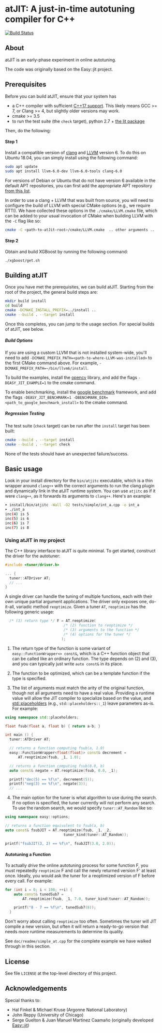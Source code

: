 atJIT: A just-in-time autotuning compiler for C++
==========================================

[![Build Status](https://travis-ci.org/kavon/atJIT.svg?branch=master)](https://travis-ci.org/kavon/atJIT)

About
-----

atJIT is an early-phase experiment in online autotuning.

The code was originally based on the Easy::jit project.

Prerequisites
--------

Before you can build atJIT, ensure that your system has

- a C++ compiler with sufficient [C++17 support](https://en.cppreference.com/w/cpp/compiler_support#C.2B.2B17_features). This likely means GCC >= 7, or Clang >= 4, but slightly older versions may work.
- cmake >= 3.5
- to run the test suite (the `check` target), python 2.7 + [the lit package](https://pypi.org/project/lit/)

Then, do the following:

#### Step 1

Install a compatible version of [clang](http://clang.llvm.org/) and [LLVM](http://llvm.org/) version 6.
To do this on Ubuntu 18.04, you can simply install using the following command:

```bash
sudo apt update
sudo apt install llvm-6.0-dev llvm-6.0-tools clang-6.0
```

For versions of Debian or Ubuntu that do not have version 6 available in the
default APT repositories, you can first add the appropriate APT repository
[from this list](http://apt.llvm.org/).

In order to use a clang + LLVM that was built from source, you will need to
configure the build of LLVM with special CMake options (e.g., we require RTTI).
We have collected these options in the `./cmake/LLVM.cmake` file, which can
be added to your usual
invocation of CMake when building LLVM with the `-C` flag like so:

```bash
cmake -C <path-to-atJit-root>/cmake/LLVM.cmake  .. other arguments ..
```


#### Step 2

Obtain and build XGBoost by running the following command:

```
./xgboost/get.sh
```

Building atJIT
--------

Once you have met the prerequisites, we can build atJIT.
Starting from the root of the project, the general build steps are:

```bash
mkdir build install
cd build
cmake -DCMAKE_INSTALL_PREFIX=../install ..
cmake --build . --target install
```

Once this completes, you can jump to the usage section. For special builds of
atJIT, see below.

##### Build Options

If you are using a custom LLVM that is not installed system-wide, you'll need to add `-DCMAKE_PREFIX_PATH=<path-to-where-LLVM-was-installed>` to the first CMake command above. For example, `-DCMAKE_PREFIX_PATH=~/bin/llvm6/install`.

To build the examples, install the [opencv](https://opencv.org/) library,
and add the flags ```-DEASY_JIT_EXAMPLE=1``` to the cmake command.

To enable benchmarking, install the [google benchmark](https://github.com/google/benchmark) framework,
and add the flags ```-DEASY_JIT_BENCHMARK=1 -DBENCHMARK_DIR=<path_to_google_benchmark_install>``` to the cmake command.

##### Regression Testing

The test suite (`check` target) can be run after the `install` target has been built:

```bash
cmake --build . --target install
cmake --build . --target check
```

None of the tests should have an unexpected failure/success.

<!--
### Docker

If you want to give only a quick test to the project, everything is provided to use it with docker.
To do this, generate a Dockerfile from the current directory using the scripts in ```<path_to_easy_jit_src>/misc/docker```,
then generate your docker instance.

```bash
python3 <path_to_easy_jit_src>/misc/docker/GenDockerfile.py  <path_to_easy_jit_src>/.travis.yml > Dockerfile
docker build -t easy/test -f Dockerfile
docker run -ti easy/test /bin/bash
```
-->

Basic usage
-----------

Look in your install directory for the `bin/atjitc` executable, which is a
thin wrapper around `clang++` with the correct arguments to run the
clang plugin and dynamically link in the atJIT runtime system.
You can use `atjitc` as if it were `clang++`, as it forwards its arguments to `clang++`.
Here's an example:

```bash
➤ install/bin/atjitc -Wall -O2 tests/simple/int_a.cpp -o int_a
➤ ./int_a
inc(4) is 5
inc(5) is 6
inc(6) is 7
inc(7) is 8
```

### Using atJIT in my project

The C++ library interface to atJIT is quite minimal.
To get started, construct the driver for the autotuner:

```c++
#include <tuner/driver.h>

... {
  tuner::ATDriver AT;
  // ...
}
```

A single driver can handle the tuning of multiple functions, each with their own unique partial argument applications.
The driver only exposes one, do-it-all, variadic method `reoptimize`.
Given a tuner `AT`, `reoptimize` has the following generic usage:

```c++
  /* (1) return type */ F = AT.reoptimize(
                           /* (2) function to reoptimize */
                           /* (3) arguments to the function */
                           /* (4) options for the tuner */
                          );   
```

1. The return type of the function is some variant of `easy::FunctionWrapper<> const&`, which is a C++ function object that can be called like an ordinary function. The type depends on (2) and (3), and you can typically just write `auto const&` in its place.

2. The function to be optimized, which can be a template function if the type is specified.

3. The list of arguments must match the arity of the original function, though not all arguments need to have a real value.
Providing a runtime value will allow the JIT compiler to specialize based on the value, and [std::placeholders](https://en.cppreference.com/w/cpp/utility/functional/placeholders) (e.g., `std::placeholders::_1`) leave parameters as-is. For example:

```c++
using namespace std::placeholders;

float fsub(float a, float b) { return a-b; }

int main () {
  tuner::ATDriver AT;

  // returns a function computing fsub(a, 1.0)
  easy::FunctionWrapper<float(float)> const& decrement =
      AT.reoptimize(fsub, _1, 1.0);

  // returns a function computing fsub(0.0, b)
  auto const& negate = AT.reoptimize(fsub, 0.0, _1);

  printf("dec(5) == %f\n", decrement(5));
  printf("neg(3) == %f\n", negate(3));
  // ...
```

4. The main option for the tuner is what algorithm to use during the search. If no option is specified, the tuner currently will not perform any search.
To use the random search, we would specify `tuner::AT_Random` like so:

```c++
using namespace easy::options;

// returns a function equivalent to fsub(a, b)
auto const& fsubJIT = AT.reoptimize(fsub, _1, _2,
                           tuner_kind(tuner::AT_Random));

printf("fsubJIT(3, 2) == %f\n", fsubJIT(3.0, 2.0));
```

#### Autotuning a Function

To actually *drive* the online autotuning process for some function F, you must repeatedly `reoptimize` F and call the newly returned version F' at least once. Ideally, you would ask the tuner for a reoptimized version of F before every call. For example:

```c++
for (int i = 0; i < 100; ++i) {
    auto const& tunedSub7 =
        AT.reoptimize(fsub, _1, 7.0, tuner_kind(tuner::AT_Random));

    printf("8 - 7 == %f\n", tunedSub7(8));
  }
```

Don't worry about calling `reoptimize` too often. Sometimes the tuner will JIT compile a new version, but often it will return
a ready-to-go version that needs more runtime measurements to determine its quality.

See `doc/readme/simple_at.cpp` for the complete example we have walked through in this section.


<!--

Consider the code below from a software that applies image filters on a video stream.
In the following sections we are going to adapt it to use the atJIT library.
The function to optimize is ```kernel```, which applies a mask on the entire image.

The mask, its dimensions and area do not change often, so specializing the function for
these parameters seems reasonable.
Moreover, the image dimensions and number of channels typically remain constant during
the entire execution; however, it is impossible to know their values as they depend on the stream.

```cpp
static void kernel(const char* mask, unsigned mask_size, unsigned mask_area,
                   const unsigned char* in, unsigned char* out,
                   unsigned rows, unsigned cols, unsigned channels) {
  unsigned mask_middle = (mask_size/2+1);
  unsigned middle = (cols+1)*mask_middle;

  for(unsigned i = 0; i != rows-mask_size; ++i) {
    for(unsigned j = 0; j != cols-mask_size; ++j) {
      for(unsigned ch = 0; ch != channels; ++ch) {

        long out_val = 0;
        for(unsigned ii = 0; ii != mask_size; ++ii) {
          for(unsigned jj = 0; jj != mask_size; ++jj) {
            out_val += mask[ii*mask_size+jj] * in[((i+ii)*cols+j+jj)*channels+ch];
          }
        }
        out[(i*cols+j+middle)*channels+ch] = out_val / mask_area;
      }
    }
  }
}

static void apply_filter(const char *mask, unsigned mask_size, unsigned mask_area, cv::Mat &image, cv::Mat *&out) {
  kernel(mask, mask_size, mask_area, image.ptr(0,0), out->ptr(0,0), image.rows, image.cols, image.channels());
}
```

The main header for the library is ```easy/jit.h```, where the only core function
of the library is exported. This function is called -- guess how? -- ```easy::jit```.
We add the corresponding include directive them in the top of the file.

```cpp
#include <easy/jit.h>
```

With the call to ```easy::jit```, we specialize the function and obtain a new
one taking only two parameters (the input and the output frame).

```cpp
static void apply_filter(const char *mask, unsigned mask_size, unsigned mask_area, cv::Mat &image, cv::Mat *&out) {
  using namespace std::placeholders;

  auto kernel_opt = easy::jit(kernel, mask, mask_size, mask_area, _1, _2, image.rows, image.cols, image.channels());
  kernel_opt(image.ptr(0,0), out->ptr(0,0));
}
```

#### Deducing which functions to expose at runtime

atJIT embeds the [LLVM bitcode](https://llvm.org/docs/LangRef.html)
representation of the functions to specialize at runtime in the binary code.
To perform this, the library requires access to the implementation of these
functions.
atJIT does an effort to deduce which functions are specialized at runtime,
still in many cases this is not possible.

In this case, it's possible to use the ```EASY_JIT_EXPOSE``` macro, as shown in
the following code,

```cpp
void EASY_JIT_EXPOSE kernel() { /* ... */ }
```

or using a regular expression during compilation.
The command bellow exports all functions whose name starts with "^kernel".

```bash
clang++ ... -mllvm -easy-export="^kernel.*"  ...
```

#### Caching

In parallel to the ```easy/jit.h``` header, there is ```easy/code_cache.h``` which
provides a code cache to avoid recompilation of functions that already have been
generated.

Bellow we show the code from previous section, but adapted to use a code cache.

```cpp
#include <easy/code_cache.h>
```

```cpp
static void apply_filter(const char *mask, unsigned mask_size, unsigned mask_area, cv::Mat &image, cv::Mat *&out) {
  using namespace std::placeholders;

  static easy::Cache<> cache;
  auto const &kernel_opt = cache.jit(kernel, mask, mask_size, mask_area, _1, _2, image.rows, image.cols, image.channels());
  kernel_opt(image.ptr(0,0), out->ptr(0,0));
}
```

-->

License
-------

See file `LICENSE` at the top-level directory of this project.

Acknowledgements
------

Special thanks to:

* Hal Finkel & Michael Kruse (Argonne National Laboratory)
* John Reppy (University of Chicago)
* Serge Guelton & Juan Manuel Martinez Caamaño (originally developed [Easy::jit](https://github.com/jmmartinez/easy-just-in-time))
